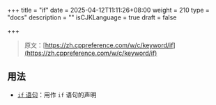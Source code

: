 +++
title = "if"
date = 2025-04-12T11:11:26+08:00
weight = 210
type = "docs"
description = ""
isCJKLanguage = true
draft = false

+++

> 原文：[https://zh.cppreference.com/w/c/keyword/if](https://zh.cppreference.com/w/c/keyword/if)

## 用法

- [`if` 语句](https://zh.cppreference.com/w/c/language/if)：用作 `if` 语句的声明